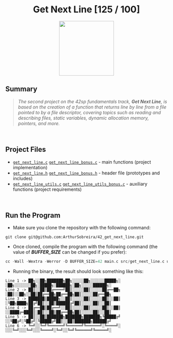 <div align="center"><h1>Get Next Line [125 / 100]</h1></div>

<div align="center">
   <a href="https://github.com/ArthurSobreira/42_libft" target="_blank">
      <img height=170 src="https://github.com/byaliego/42-project-badges/blob/main/badges/get_next_linem.png" hspace = "10">
   </a>
</div>

## Summary

> <i>The second project on the 42sp fundamentals track, <strong>Get Next Line</strong>, is based on the creation</i>
> <i>of a function that returns line by line from a file pointed to by a file descriptor,</i>
> <i>covering topics such as reading and describing files, static variables, dynamic allocation memory, pointers, and more.</i>

<br>

## Project Files

* [`get_next_line.c`](src/get_next_line.c)      [`get_next_line_bonus.c`](src/get_next_line_bonus.c) - main functions (project implementation)
* [`get_next_line.h`](include/get_next_line.h)      [`get_next_line_bonus.h`](include/get_next_line_bonus.h) - header file (prototypes and includes)
* [`get_next_line_utils.c`](utils/get_next_line_utils.c)      [`get_next_line_utils_bonus.c`](utils/get_next_line_utils_bonus.c) - auxiliary functions (project requirements)

<br>

## Run the Program

* Make sure you clone the repository with the following command:

```
git clone git@github.com:ArthurSobreira/42_get_next_line.git
```

* Once cloned, compile the program with the following command (the value of <strong><i>BUFFER_SIZE</i></strong> can be changed if you prefer):

```c
cc -Wall -Wextra -Werror -D BUFFER_SIZE=42 main.c src/get_next_line.c utils/get_next_line_utils.c include/get_next_line.h && ./a.out
```

* Running the binary, the result should look something like this:

```
Line 1 -> ██╗░░██╗███████╗██╗░░░░░██╗░░░░░░█████╗░  ░██╗░░░░░░░██╗░█████╗░██████╗░██╗░░░░░██████╗░
Line 2 -> ██║░░██║██╔════╝██║░░░░░██║░░░░░██╔══██╗  ░██║░░██╗░░██║██╔══██╗██╔══██╗██║░░░░░██╔══██╗
Line 3 -> ███████║█████╗░░██║░░░░░██║░░░░░██║░░██║  ░╚██╗████╗██╔╝██║░░██║██████╔╝██║░░░░░██║░░██║
Line 4 -> ██╔══██║██╔══╝░░██║░░░░░██║░░░░░██║░░██║  ░░████╔═████║░██║░░██║██╔══██╗██║░░░░░██║░░██║
Line 5 -> ██║░░██║███████╗███████╗███████╗╚█████╔╝  ░░╚██╔╝░╚██╔╝░╚█████╔╝██║░░██║███████╗██████╔╝
Line 6 -> ╚═╝░░╚═╝╚══════╝╚══════╝╚══════╝░╚════╝░  ░░░╚═╝░░░╚═╝░░░╚════╝░╚═╝░░╚═╝╚══════╝╚═════╝░
```








